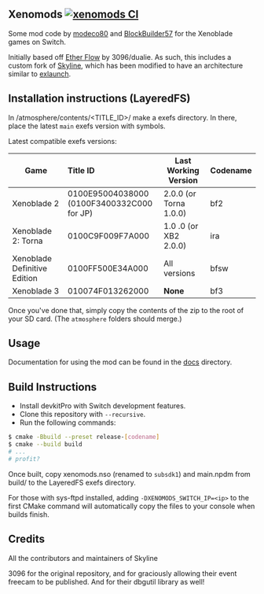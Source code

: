 ## Xenomods [![xenomods CI](https://github.com/BlockBuilder57/xenomods/actions/workflows/ci.yml/badge.svg)](https://github.com/BlockBuilder57/xenmods/actions/workflows/ci.yml)

Some mod code by [modeco80](https://github.com/modeco80) and [BlockBuilder57](https://github.com/BlockBuilder57) for the Xenoblade games on Switch.

Initially based off [Ether Flow](https://github.com/3096/ether) by 3096/dualie. As such, this includes a custom fork of [Skyline](https://github.com/skyline-dev/skyline/), which has been modified to have an architecture similar to [exlaunch](https://github.com/shadowninja108/exlaunch).


## Installation instructions (LayeredFS)

In /atmosphere/contents/<TITLE_ID>/ make a exefs directory. In there, place the latest `main` exefs version with symbols.

Latest compatible exefs versions:

| Game                         | Title ID                                       | Last Working Version   | Codename |
|------------------------------|:-----------------------------------------------|------------------------|:---------|
| Xenoblade 2                  | 0100E95004038000<br/>(0100F3400332C000 for JP) | 2.0.0 (or Torna 1.0.0) | bf2      |
| Xenoblade 2: Torna           | 0100C9F009F7A000                               | 1.0 .0 (or XB2 2.0.0)  | ira      |
| Xenoblade Definitive Edition | 0100FF500E34A000                               | All versions           | bfsw     |
| Xenoblade 3                  | 010074F013262000                               | **None**               | bf3      |

Once you've done that, simply copy the contents of the zip to the root of your SD card. (The `atmosphere` folders should merge.)

## Usage

Documentation for using the mod can be found in the [docs](docs) directory.

## Build Instructions

- Install devkitPro with Switch development features.
- Clone this repository with `--recursive`.
- Run the following commands:

```bash
$ cmake -Bbuild --preset release-[codename]
$ cmake --build build
# ...
# profit?
```

Once built, copy xenomods.nso (renamed to `subsdk1`) and main.npdm from build/ to the LayeredFS exefs directory.

For those with sys-ftpd installed, adding `-DXENOMODS_SWITCH_IP=<ip>` to the first CMake command will automatically copy the files to your console when builds finish.

## Credits

All the contributors and maintainers of Skyline

3096 for the original repository, and for graciously allowing their event freecam to be published. And for their dbgutil library as well!
